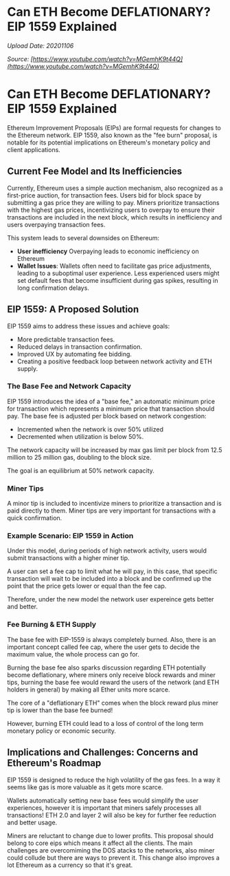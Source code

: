 # Can ETH Become DEFLATIONARY? EIP 1559 Explained

*Upload Date: 20201106*

*Source: [https://www.youtube.com/watch?v=MGemhK9t44Q](https://www.youtube.com/watch?v=MGemhK9t44Q)*


# Can ETH Become DEFLATIONARY? EIP 1559 Explained

Ethereum Improvement Proposals (EIPs) are formal requests for changes to the Ethereum network. EIP 1559, also known as the "fee burn" proposal, is notable for its potential implications on Ethereum's monetary policy and client applications.

## Current Fee Model and Its Inefficiencies
Currently, Ethereum uses a simple auction mechanism, also recognized as a first-price auction, for transaction fees. Users bid for block space by submitting a gas price they are willing to pay. Miners prioritize transactions with the highest gas prices, incentivizing users to overpay to ensure their transactions are included in the next block, which results in inefficiency and users overpaying transaction fees.

This system leads to several downsides on Ethereum:
*   **User inefficiency** Overpaying leads to economic inefficiency on Ethereum
*   **Wallet Issues**: Wallets often need to facilitate gas price adjustments, leading to a suboptimal user experience. Less experienced users might set default fees that become insufficient during gas spikes, resulting in long confirmation delays.&#x20;

## EIP 1559: A Proposed Solution

EIP 1559 aims to address these issues and achieve goals:
*   More predictable transaction fees.
*   Reduced delays in transaction confirmation.
*   Improved UX by automating fee bidding.
*   Creating a positive feedback loop between network activity and ETH supply.

### The Base Fee and Network Capacity
EIP 1559 introduces the idea of a "base fee," an automatic minimum price for transaction which represents a minimum price that transaction should pay.&#x20;
The base fee is adjusted per block based on network congestion:&#x20;
*   Incremented when the network is over 50% utilized
*   Decremented when utilization is below 50%.

The network capacity will be increased by max gas limit per block from 12.5 million to 25 million gas, doubling to the block size.&#x20;

The goal is an equilibrium at 50% network capacity.

### Miner Tips
A minor tip is included to incentivize miners to prioritize a transaction and is paid directly to them. Miner tips are very important for transactions with a quick confirmation.

### Example Scenario: EIP 1559 in Action

Under this model, during periods of high network activity, users would submit transactions with a higher miner tip.

A user can set a fee cap to limit what he will pay, in this case, that specific transaction will wait to be included into a block and be confirmed up the point that the price gets lower or equal than the fee cap.&#x20;

Therefore, under the new model the network user expereince gets better and better.&#x20;

### Fee Burning & ETH Supply

The base fee with EIP-1559 is always completely burned. Also, there is an important concept called fee cap, where the user gets to decide the maximum value, the whole process can go for.

Burning the base fee also sparks discussion regarding ETH potentially become deflationary, where miners only receive block rewards and miner tips, burning the base fee would reward the users of the network (and ETH holders in general) by making all Ether units more scarce.

The core of a "deflationary ETH" comes when the block reward plus miner tip is lower than the base fee burned!

However, burning ETH could lead to a loss of control of the long term monetary policy or economic security.

## Implications and Challenges: Concerns and Ethereum's Roadmap

EIP 1559 is designed to reduce the high volatility of the gas fees. In a way it seems like gas is more valuable as it gets more scarce.&#x20;

Wallets automatically setting new base fees would simplify the user experiences, however it is important that miners safely processes all transactions! ETH 2.0 and layer 2 will also be key for further fee reduction and better usage.&#x20;

Miners are reluctant to change due to lower profits. This proposal should belong to core eips which means it affect all the clients. The main challenges are overcomiming the DOS atacks to the networks, also miner could collude but there are ways to prevent it. This change also improves a lot Ethereum as a currency so that it's great.